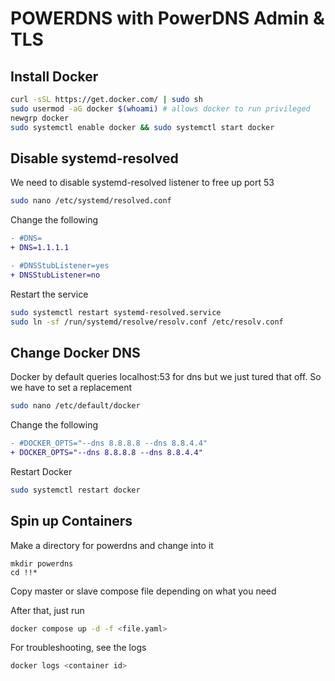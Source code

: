 # POWERDNS with PowerDNS Admin & TLS

## Install Docker

```bash
curl -sSL https://get.docker.com/ | sudo sh
sudo usermod -aG docker $(whoami) # allows docker to run privileged
newgrp docker
sudo systemctl enable docker && sudo systemctl start docker
```

## Disable systemd-resolved

We need to disable systemd-resolved listener to free up port 53

```bash
sudo nano /etc/systemd/resolved.conf 
```

Change the following

```diff
- #DNS=
+ DNS=1.1.1.1

- #DNSStubListener=yes
+ DNSStubListener=no
```
Restart the service

```bash
sudo systemctl restart systemd-resolved.service
sudo ln -sf /run/systemd/resolve/resolv.conf /etc/resolv.conf
```

## Change Docker DNS

Docker by default queries localhost:53 for dns but we just tured that off. So we have to set a replacement

```bash
sudo nano /etc/default/docker
```

Change the following

```diff
- #DOCKER_OPTS="--dns 8.8.8.8 --dns 8.8.4.4"
+ DOCKER_OPTS="--dns 8.8.8.8 --dns 8.8.4.4"
```

Restart Docker
```bash
sudo systemctl restart docker
```

## Spin up Containers

Make a directory for powerdns and change into it

```
mkdir powerdns
cd !!*
```

Copy master or slave compose file depending on what you need

After that, just run 

```bash
docker compose up -d -f <file.yaml>
```

For troubleshooting, see the logs

```bash
docker logs <container id>
```
